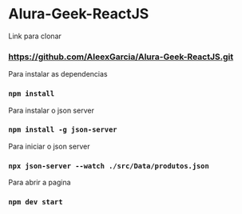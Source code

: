 # Alura-Geek-ReactJS

Link para clonar

### https://github.com/AleexGarcia/Alura-Geek-ReactJS.git

Para instalar as dependencias

### `npm install`

Para instalar o json server

### `npm install -g json-server`

Para iniciar o json server

### `npx json-server --watch ./src/Data/produtos.json`

Para abrir a pagina

### `npm dev start`


